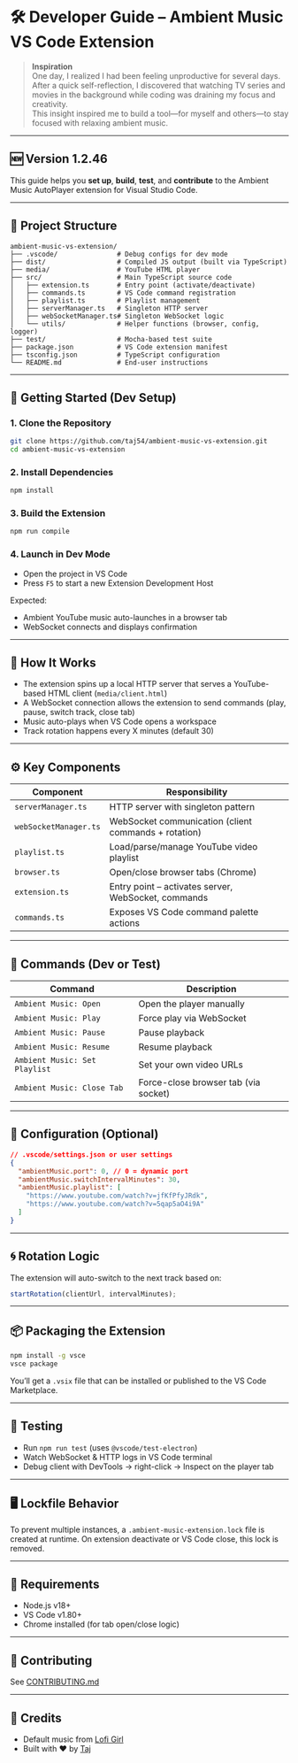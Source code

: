
# 🛠️ Developer Guide – Ambient Music VS Code Extension

> **Inspiration**  
> One day, I realized I had been feeling unproductive for several days. After a quick self-reflection, I discovered that watching TV series and movies in the background while coding was draining my focus and creativity.  
> This insight inspired me to build a tool—for myself and others—to stay focused with relaxing ambient music.

---

## 🆕 Version 1.2.46

This guide helps you **set up**, **build**, **test**, and **contribute** to the Ambient Music AutoPlayer extension for Visual Studio Code.

---

## 📁 Project Structure

```
ambient-music-vs-extension/
├── .vscode/               # Debug configs for dev mode
├── dist/                  # Compiled JS output (built via TypeScript)
├── media/                 # YouTube HTML player
├── src/                   # Main TypeScript source code
│   ├── extension.ts       # Entry point (activate/deactivate)
│   ├── commands.ts        # VS Code command registration
│   ├── playlist.ts        # Playlist management
│   ├── serverManager.ts   # Singleton HTTP server
│   ├── webSocketManager.ts# Singleton WebSocket logic
│   └── utils/             # Helper functions (browser, config, logger)
├── test/                  # Mocha-based test suite
├── package.json           # VS Code extension manifest
├── tsconfig.json          # TypeScript configuration
└── README.md              # End-user instructions
```

---

## 🚀 Getting Started (Dev Setup)

### 1. Clone the Repository

```bash
git clone https://github.com/taj54/ambient-music-vs-extension.git
cd ambient-music-vs-extension
```

### 2. Install Dependencies

```bash
npm install
```

### 3. Build the Extension

```bash
npm run compile
```

### 4. Launch in Dev Mode

- Open the project in VS Code
- Press `F5` to start a new Extension Development Host

Expected:
- Ambient YouTube music auto-launches in a browser tab
- WebSocket connects and displays confirmation

---

## 🧠 How It Works

- The extension spins up a local HTTP server that serves a YouTube-based HTML client (`media/client.html`)
- A WebSocket connection allows the extension to send commands (play, pause, switch track, close tab)
- Music auto-plays when VS Code opens a workspace
- Track rotation happens every X minutes (default 30)

---

## ⚙️ Key Components

| Component | Responsibility |
|----------|----------------|
| `serverManager.ts` | HTTP server with singleton pattern |
| `webSocketManager.ts` | WebSocket communication (client commands + rotation) |
| `playlist.ts` | Load/parse/manage YouTube video playlist |
| `browser.ts` | Open/close browser tabs (Chrome) |
| `extension.ts` | Entry point – activates server, WebSocket, commands |
| `commands.ts` | Exposes VS Code command palette actions |

---

## 🎯 Commands (Dev or Test)

| Command                      | Description                         |
|-----------------------------|-------------------------------------|
| `Ambient Music: Open`       | Open the player manually            |
| `Ambient Music: Play`       | Force play via WebSocket            |
| `Ambient Music: Pause`      | Pause playback                      |
| `Ambient Music: Resume`     | Resume playback                     |
| `Ambient Music: Set Playlist` | Set your own video URLs            |
| `Ambient Music: Close Tab`  | Force-close browser tab (via socket)|

---

## 🔧 Configuration (Optional)

```json
// .vscode/settings.json or user settings
{
  "ambientMusic.port": 0, // 0 = dynamic port
  "ambientMusic.switchIntervalMinutes": 30,
  "ambientMusic.playlist": [
    "https://www.youtube.com/watch?v=jfKfPfyJRdk",
    "https://www.youtube.com/watch?v=5qap5aO4i9A"
  ]
}
```

---

## 🌀 Rotation Logic

The extension will auto-switch to the next track based on:

```ts
startRotation(clientUrl, intervalMinutes);
```

---

## 📦 Packaging the Extension

```bash
npm install -g vsce
vsce package
```

You’ll get a `.vsix` file that can be installed or published to the VS Code Marketplace.

---

## 🧪 Testing

- Run `npm run test` (uses `@vscode/test-electron`)
- Watch WebSocket & HTTP logs in VS Code terminal
- Debug client with DevTools → right-click → Inspect on the player tab

---

## 🖥️ Lockfile Behavior

To prevent multiple instances, a `.ambient-music-extension.lock` file is created at runtime.
On extension deactivate or VS Code close, this lock is removed. 

---

## 📌 Requirements

- Node.js v18+
- VS Code v1.80+
- Chrome installed (for tab open/close logic)

---

## 🙌 Contributing

See [CONTRIBUTING.md](./CONTRIBUTING.md)

---

## 🔗 Credits

- Default music from [Lofi Girl](https://www.youtube.com/@lofigirl)
- Built with ❤️ by [Taj](https://github.com/taj54)
